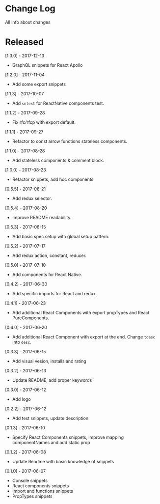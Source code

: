 # Change Log
All info about changes

# Released

[1.3.0] - 2017-12-13
  - GraphQL snippets for React Apollo

[1.2.0] - 2017-11-04
  - Add some export snippets

[1.1.3] - 2017-10-07
  - Add `sntest` for ReactNative components test.

[1.1.2] - 2017-09-28
  - Fix rfc/rfcp with export default.

[1.1.1] - 2017-09-27
  - Refactor to const arrow functions stateless components.

[1.1.0] - 2017-08-28
  - Add stateless components & comment block.

[1.0.0] - 2017-08-23
  - Refactor snippets, add hoc components.

[0.5.5] - 2017-08-21
  - Add redux selector.

[0.5.4] - 2017-08-20
  - Improve README readability.

[0.5.3] - 2017-08-15
  - Add basic spec setup with global setup pattern.

[0.5.2] - 2017-07-17
  - Add redux action, constant, reducer.

[0.5.0] - 2017-07-10
  - Add components for React Native.

[0.4.2] - 2017-06-30
  - Add specific imports for React and redux.

[0.4.1] - 2017-06-23
  - Add additional React Components with export propTypes and React PureComponents.

[0.4.0] - 2017-06-20
  - Add additional React Component with export at the end. Change `tdesc` into `desc`.

[0.3.3] - 2017-06-15
  - Add visual vesion, installs and rating

[0.3.2] - 2017-06-13
  - Update README, add proper keywords

[0.3.0] - 2017-06-12
  - Add logo

[0.2.2] - 2017-06-12
  - Add test snippets, update description

[0.1.3] - 2017-06-10
  - Specify React Components snippets, improve mapping componentNames and add static prop

[0.1.2] - 2017-06-08
  - Update Readme with basic knowledge of snippets

[0.1.0] - 2017-06-07
  - Console snippets
  - React components snippets
  - Import and functions snippets
  - PropTypes snippets
